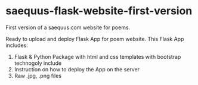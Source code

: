 # saequus-flask-website-first-version
First version of a saequus.com website for poems.



Ready to upload and deploy Flask App for poem website.
This Flask App includes:
  1. Flask & Python Package with html and css templates with bootstrap technogoly include
  2. Instruction on how to deploy the App on the server
  3. Raw .jpg, .png files
